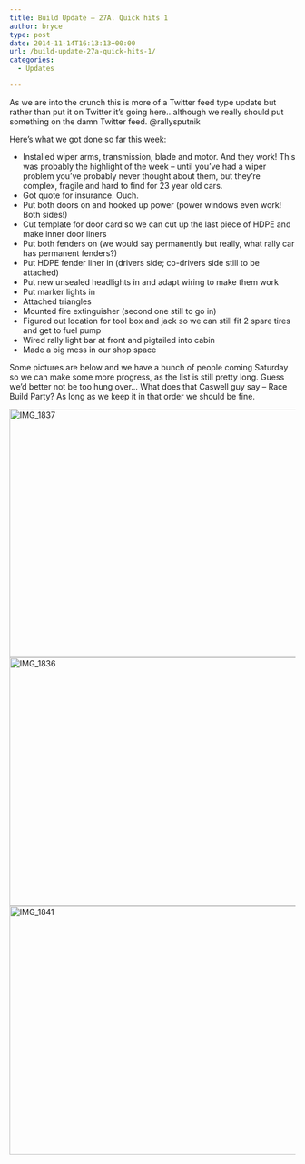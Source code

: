 ```yaml
---
title: Build Update – 27A. Quick hits 1
author: bryce
type: post
date: 2014-11-14T16:13:13+00:00
url: /build-update-27a-quick-hits-1/
categories:
  - Updates

---
```

As we are into the crunch this is more of a Twitter feed type update but rather than put it on Twitter it&#8217;s going here&#8230;although we really should put something on the damn Twitter feed. @rallysputnik

<!--more-->Here&#8217;s what we got done so far this week:

  * Installed wiper arms, transmission, blade and motor. And they work! This was probably the highlight of the week &#8211; until you&#8217;ve had a wiper problem you&#8217;ve probably never thought about them, but they&#8217;re complex, fragile and hard to find for 23 year old cars.
  * Got quote for insurance. Ouch.
  * Put both doors on and hooked up power (power windows even work! Both sides!)
  * Cut template for door card so we can cut up the last piece of HDPE and make inner door liners
  * Put both fenders on (we would say permanently but really, what rally car has permanent fenders?)
  * Put HDPE fender liner in (drivers side; co-drivers side still to be attached)
  * Put new unsealed headlights in and adapt wiring to make them work
  * Put marker lights in
  * Attached triangles
  * Mounted fire extinguisher (second one still to go in)
  * Figured out location for tool box and jack so we can still fit 2 spare tires and get to fuel pump
  * Wired rally light bar at front and pigtailed into cabin
  * Made a big mess in our shop space

Some pictures are below and we have a bunch of people coming Saturday so we can make some more progress, as the list is still pretty long. Guess we&#8217;d better not be too hung over&#8230; What does that Caswell guy say &#8211; Race Build Party? As long as we keep it in that order we should be fine.

<a href="http://www.rallysputnik.com/build-update-27a-quick-hits-1/img_1837/" rel="attachment wp-att-972"><img class="alignnone size-large wp-image-972" src="http://www.rallysputnik.com/wp-content/uploads/IMG_1837-1024x768.jpg" alt="IMG_1837" width="584" height="438" srcset="https://www.rallysputnik.com/wp-content/uploads/IMG_1837-1024x768.jpg 1024w, https://www.rallysputnik.com/wp-content/uploads/IMG_1837-300x225.jpg 300w, https://www.rallysputnik.com/wp-content/uploads/IMG_1837-400x300.jpg 400w, https://www.rallysputnik.com/wp-content/uploads/IMG_1837-900x675.jpg 900w" sizes="(max-width: 584px) 100vw, 584px" /></a> <a href="http://www.rallysputnik.com/build-update-27a-quick-hits-1/img_1836/" rel="attachment wp-att-971"><img class="alignnone size-large wp-image-971" src="http://www.rallysputnik.com/wp-content/uploads/IMG_1836-1024x768.jpg" alt="IMG_1836" width="584" height="438" srcset="https://www.rallysputnik.com/wp-content/uploads/IMG_1836-1024x768.jpg 1024w, https://www.rallysputnik.com/wp-content/uploads/IMG_1836-300x225.jpg 300w, https://www.rallysputnik.com/wp-content/uploads/IMG_1836-400x300.jpg 400w, https://www.rallysputnik.com/wp-content/uploads/IMG_1836-900x675.jpg 900w" sizes="(max-width: 584px) 100vw, 584px" /></a> <a href="http://www.rallysputnik.com/build-update-27a-quick-hits-1/img_1841/" rel="attachment wp-att-969"><img class="alignnone size-large wp-image-969" src="http://www.rallysputnik.com/wp-content/uploads/IMG_1841-1024x768.jpg" alt="IMG_1841" width="584" height="438" srcset="https://www.rallysputnik.com/wp-content/uploads/IMG_1841-1024x768.jpg 1024w, https://www.rallysputnik.com/wp-content/uploads/IMG_1841-300x225.jpg 300w, https://www.rallysputnik.com/wp-content/uploads/IMG_1841-400x300.jpg 400w, https://www.rallysputnik.com/wp-content/uploads/IMG_1841-900x675.jpg 900w" sizes="(max-width: 584px) 100vw, 584px" /></a>

&nbsp;
